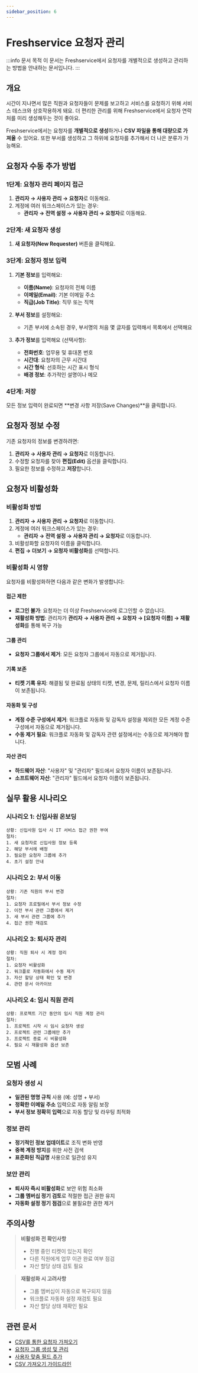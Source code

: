 ```yaml
---
sidebar_position: 6
---
```


# Freshservice 요청자 관리

:::info 문서 목적
이 문서는 Freshservice에서 요청자를 개별적으로 생성하고 관리하는 방법을 안내하는 문서입니다.
:::

## 개요

시간이 지나면서 많은 직원과 요청자들이 문제를 보고하고 서비스를 요청하기 위해 서비스 데스크와 상호작용하게 돼요. 더 편리한 관리를 위해 Freshservice에서 요청자 연락처를 미리 생성해두는 것이 좋아요.

Freshservice에서는 요청자를 **개별적으로 생성**하거나 **CSV 파일을 통해 대량으로 가져올** 수 있어요. 또한 부서를 생성하고 그 하위에 요청자를 추가해서 더 나은 분류가 가능해요.

## 요청자 수동 추가 방법

### 1단계: 요청자 관리 페이지 접근

1. **관리자 → 사용자 관리 → 요청자**로 이동해요.
2. 계정에 여러 워크스페이스가 있는 경우:
   - **관리자 → 전역 설정 → 사용자 관리 → 요청자**로 이동해요.

### 2단계: 새 요청자 생성

1. **새 요청자(New Requester)** 버튼을 클릭해요.

### 3단계: 요청자 정보 입력

1. **기본 정보**를 입력해요:
   - **이름(Name)**: 요청자의 전체 이름
   - **이메일(Email)**: 기본 이메일 주소
   - **직급(Job Title)**: 직무 또는 직책

2. **부서 정보**를 설정해요:
   - 기존 부서에 소속된 경우, 부서명의 처음 몇 글자를 입력해서 목록에서 선택해요

3. **추가 정보**를 입력해요 (선택사항):
   - **전화번호**: 업무용 및 휴대폰 번호
   - **시간대**: 요청자의 근무 시간대
   - **시간 형식**: 선호하는 시간 표시 형식
   - **배경 정보**: 추가적인 설명이나 메모

### 4단계: 저장

모든 정보 입력이 완료되면 **변경 사항 저장(Save Changes)**을 클릭합니다.

## 요청자 정보 수정

기존 요청자의 정보를 변경하려면:

1. **관리자 → 사용자 관리 → 요청자**로 이동합니다.
2. 수정할 요청자를 찾아 **편집(Edit)** 옵션을 클릭합니다.
3. 필요한 정보를 수정하고 **저장**합니다.

## 요청자 비활성화

### 비활성화 방법

1. **관리자 → 사용자 관리 → 요청자**로 이동합니다.
2. 계정에 여러 워크스페이스가 있는 경우:
   - **관리자 → 전역 설정 → 사용자 관리 → 요청자**로 이동합니다.
3. 비활성화할 요청자의 이름을 클릭합니다.
4. **편집 → 더보기 → 요청자 비활성화**를 선택합니다.

### 비활성화 시 영향

요청자를 비활성화하면 다음과 같은 변화가 발생합니다:

#### 접근 제한
- **로그인 불가**: 요청자는 더 이상 Freshservice에 로그인할 수 없습니다.
- **재활성화 방법**: 관리자가 **관리자 → 사용자 관리 → 요청자 → [요청자 이름] → 재활성화**를 통해 복구 가능

#### 그룹 관리
- **요청자 그룹에서 제거**: 모든 요청자 그룹에서 자동으로 제거됩니다.

#### 기록 보존
- **티켓 기록 유지**: 해결됨 및 완료됨 상태의 티켓, 변경, 문제, 릴리스에서 요청자 이름이 보존됩니다.

#### 자동화 및 구성
- **계정 수준 구성에서 제거**: 워크플로 자동화 및 감독자 설정을 제외한 모든 계정 수준 구성에서 자동으로 제거됩니다.
- **수동 제거 필요**: 워크플로 자동화 및 감독자 관련 설정에서는 수동으로 제거해야 합니다.

#### 자산 관리
- **하드웨어 자산**: "사용자" 및 "관리자" 필드에서 요청자 이름이 보존됩니다.
- **소프트웨어 자산**: "관리자" 필드에서 요청자 이름이 보존됩니다.

## 실무 활용 시나리오

### 시나리오 1: 신입사원 온보딩
```
상황: 신입사원 입사 시 IT 서비스 접근 권한 부여
절차: 
1. 새 요청자로 신입사원 정보 등록
2. 해당 부서에 배정
3. 필요한 요청자 그룹에 추가
4. 초기 설정 안내
```

### 시나리오 2: 부서 이동
```
상황: 기존 직원의 부서 변경
절차:
1. 요청자 프로필에서 부서 정보 수정
2. 이전 부서 관련 그룹에서 제거
3. 새 부서 관련 그룹에 추가
4. 접근 권한 재검토
```

### 시나리오 3: 퇴사자 관리
```
상황: 직원 퇴사 시 계정 정리
절차:
1. 요청자 비활성화
2. 워크플로 자동화에서 수동 제거
3. 자산 할당 상태 확인 및 변경
4. 관련 문서 아카이브
```

### 시나리오 4: 임시 직원 관리
```
상황: 프로젝트 기간 동안의 임시 직원 계정 관리
절차:
1. 프로젝트 시작 시 임시 요청자 생성
2. 프로젝트 관련 그룹에만 추가
3. 프로젝트 종료 시 비활성화
4. 필요 시 재활성화 옵션 보존
```

## 모범 사례

### 요청자 생성 시
- **일관된 명명 규칙** 사용 (예: 성명 + 부서)
- **정확한 이메일 주소** 입력으로 자동 알림 보장
- **부서 정보 정확히 입력**으로 자동 할당 및 라우팅 최적화

### 정보 관리
- **정기적인 정보 업데이트**로 조직 변화 반영
- **중복 계정 방지**를 위한 사전 검색
- **표준화된 직급명** 사용으로 일관성 유지

### 보안 관리
- **퇴사자 즉시 비활성화**로 보안 위험 최소화
- **그룹 멤버십 정기 검토**로 적절한 접근 권한 유지
- **자동화 설정 정기 점검**으로 불필요한 권한 제거

## 주의사항

> **비활성화 전 확인사항**
> - 진행 중인 티켓이 있는지 확인
> - 다른 직원에게 업무 이관 완료 여부 점검
> - 자산 할당 상태 검토 필요

> **재활성화 시 고려사항**
> - 그룹 멤버십이 자동으로 복구되지 않음
> - 워크플로 자동화 설정 재검토 필요
> - 자산 할당 상태 재확인 필요

## 관련 문서

- [CSV를 통한 요청자 가져오기](./importing-requesters-csv.md)
- [요청자 그룹 생성 및 관리](./create-manage-requester-groups.md)
- [사용자 맞춤 필드 추가](./adding-custom-fields-users.md)
- [CSV 가져오기 가이드라인](./csv-import-guidelines.md)
